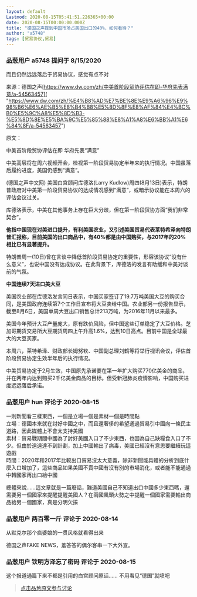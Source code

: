 ```yaml
---
layout: default
Lastmod: 2020-08-15T05:41:51.226365+00:00
date: 2020-08-15T00:00:00.000Z
title: "德国之声提到中国市场占美国出口的40%，如何看待？"
author: "a5748"
tags: [贸易协议,贸易]
---
```



### 品葱用户 **a5748** 提问于 8/15/2020
    
而且仍然远远落后于贸易协议，感觉有点不对  
  
来源：德国之声[https://www.dw.com/zh/中美首阶段贸协评估在即-华府先表满意/a-54563457]( "https://www.dw.com/zh/%E4%B8%AD%E7%BE%8E%E9%A6%96%E9%98%B6%E6%AE%B5%E8%B4%B8%E5%8D%8F%E8%AF%84%E4%BC%B0%E5%9C%A8%E5%8D%B3-%E5%8D%8E%E5%BA%9C%E5%85%88%E8%A1%A8%E6%BB%A1%E6%84%8F/a-54563457")  
  
原文：  
  
中美首阶段贸协评估在即 华府先表“满意”  
  
中美高层将在周六视频开会，检视第一阶段贸易协定半年来的执行情况。中国虽落后履约进度，美国仍感到“满意”。  
  
(德国之声中文网) 美国白宫顾问库德洛(Larry Kudlow)周四(8月13日)表示，特朗普政府对中美第一阶段贸易协议的达成情况感到“满意”，或暗示协议能在本周六的评估会议过关。  
  
库德洛表示，中美在其他事务上存在巨大分歧，但在第一阶段贸协方面“我们非常契合”。  
  
**他指中国现在对美进口提升，有利美国农业，又引述美国贸易代表莱特希泽向特朗普汇报称，目前美国的出口商品中，有40%都是由中国购买，与2017年的20%相比已有显著提升。**  
  
特朗普周一(10日)曾在言谈中降低首阶段贸易协定的重要性，形容该协议“没有什么意义”，也说中国没有达成协议。在此背景下，库德洛的发言有助缓和中美对谈前的气氛。  
  
**中国连续7天进口美大豆**  
  
美国农业部在库德洛发言同日表示，中国买家签订了19.7万吨美国大豆的购买合同，是美国政府连续第7个工作日宣布将大豆卖给中国。农业部另一份报告显示，截至8月6日，美国单周大豆出口销售总计213万吨，为2016年11月以来最多。  
  
美国今年预计大豆产量庞大，原有跌价风险，但中国这些订单稳定了大豆价格。芝加哥期货交易所大豆期货周四上午升高1.6%，达到10日高点。目前中国是全球最大的大豆买家。  
  
本周六，莱特希泽、财政部长姆努钦、中国副总理刘鹤等将举行视讯会议，评估首阶段贸易协定生效半年后的执行情况。  
  
中美贸易协定于2月生效，中国原先承诺要在第一年扩大购买770亿美金的商品，并在两年内达到购买2千亿美金商品的目标。但受新冠肺炎疫情影响，中国购买进度远远落后承诺。
    
                

### 品葱用户 **hun** 评论于 2020-08-15
        
一則新聞看三樣東西，一個是立場一個是素材一個是時間點  
立場：德國本來就在討好中國之中，而且還奢侈的希望通過貿易引中國向一條民主道路，因此媒體上不會太支持美國  
素材：貿易戰期間中國為了討好美國入口了不少東西，也因為自己缺糧食入口了不少。但由於遠遠達不到計劃，加上中國輸出了病毒，美國已經沒有意思要繼續玩這遊戲  
時間：2020年和2017年比較出口貿易沒太大意義，除非新聞能具體的分析到底什麼入口增加了，這些商品如果美國不賣中國有沒有別的市場消化，或者能不能通過中轉國家再出口給中國  
  
總體來說……這文章就是一篇廢話，難道美國自己不知道出口中國多少東西嗎，還需要另一個國家來提醒提醒美國人？在兩國風頭火勢之中提醒一個國家需要輸出商品給另一個國家，真是分明欠揍
        
                

### 品葱用户 **两百零一斤** 评论于 2020-08-14
        
从默克尔那个疯婆娘的一贯风格就看得出来  
  
德国之声FAKE NEWS，羞答答的偶尔客串一下大外宣。
        
                

### 品葱用户 **钦明方泽忘了密码** 评论于 2020-08-15
        
这个报道通篇下来不都是引用的白宫顾问原话…… 不用看见“德国”就喷吧
        
                





> [点击品葱原文参与讨论](https://pincong.rocks/question/29831)

